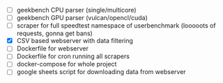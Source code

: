 - [ ] geekbench CPU parser (single/multicore)
- [ ] geekbench GPU parser (vulcan/opencl/cuda)
- [ ] scraper for full speedtest namespace of userbenchmark (looooots of requests, gonna get bans)
- [x] CSV based webserver with data filtering
- [ ] Dockerfile for webserver
- [ ] Dockerfile for cron running all scrapers
- [ ] docker-compose for whole project
- [ ] google sheets script for downloading data from webserver